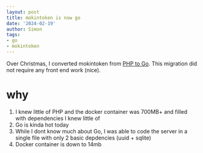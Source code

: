 ```yaml
---
layout: post
title: mokintoken is now go
date: '2024-02-19'
author: Simon
tags:
- go
- mokintoken
---
```


Over Christmas, I converted mokintoken from [PHP to Go](https://github.com/nexus-uw/mokintoken/pull/21). This migration did not require any front end work (nice).

# why
1. I knew little of PHP and the docker container was 700MB+ and filled with dependencies I knew little of
2. Go is kinda hot today
3. While I dont know much about Go, I was able to code the server in a single file with only 2 basic depdencies (uuid + sqlite)
4. Docker container is down to 14mb
